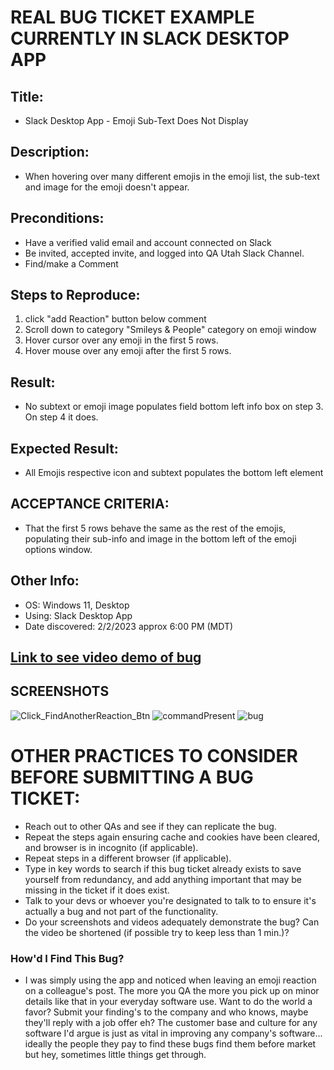 <h1>REAL BUG TICKET EXAMPLE CURRENTLY IN SLACK DESKTOP APP</h1>

<h2>Title:</h2>

- Slack Desktop App - Emoji Sub-Text Does Not Display

<h2>Description:</h2>

- When hovering over many different emojis in the emoji list, the sub-text and image for the emoji doesn't appear.

<h2>Preconditions:</h2>

- Have a verified valid email and account connected on Slack
- Be invited, accepted invite, and logged into QA Utah Slack Channel.
- Find/make a Comment

<h2>Steps to Reproduce:</h2>

1. click "add Reaction" button below comment
2. Scroll down to category "Smileys & People" category on emoji window
3. Hover cursor over any emoji in the first 5 rows.
4. Hover mouse over any emoji after the first 5 rows.

<h2>Result:</h2>

- No subtext or emoji image populates field bottom left info box on step 3. On step 4 it does.

<h2>Expected Result:</h2>

- All Emojis respective icon and subtext populates the bottom left element

<h2>ACCEPTANCE CRITERIA:</h2>
  
- That the first 5 rows behave the same as the rest of the emojis, populating their sub-info and image in the bottom left of the emoji options window.

<h2>Other Info:</h2>
  
- OS: Windows 11, Desktop
- Using: Slack Desktop App
- Date discovered: 2/2/2023 approx 6:00 PM (MDT)

<h2><a href="https://www.screencast.com/t/bVxHWD2Sdl">Link to see video demo of bug<a></h2>
  
<h2>SCREENSHOTS</h2>

![Click_FindAnotherReaction_Btn](https://github.com/LavaMonster117/portfolio/assets/124396791/1dd1fe39-fbf0-4a71-bd17-c15efdcceb63)
![commandPresent](https://github.com/LavaMonster117/portfolio/assets/124396791/37074820-7ebb-460a-8957-7a5dc1148b31)
![bug](https://github.com/LavaMonster117/portfolio/assets/124396791/8d3d1f26-f97d-4d07-a036-7e441e2c20c5)



<h1>OTHER PRACTICES TO CONSIDER BEFORE SUBMITTING A BUG TICKET:</h1>

- Reach out to other QAs and see if they can replicate the bug.
- Repeat the steps again ensuring cache and cookies have been cleared, and browser is in incognito (if applicable).
- Repeat steps in a different browser (if applicable).
- Type in key words to search if this bug ticket already exists to save yourself from redundancy, and add anything important that may be missing in the ticket if it does exist.
- Talk to your devs or whoever you're designated to talk to to ensure it's actually a bug and not part of the functionality.
- Do your screenshots and videos adequately demonstrate the bug? Can the video be shortened (if possible try to keep less than 1 min.)?
  
 <h3>How'd I Find This Bug?</h3>
  
 - I was simply using the app and noticed when leaving an emoji reaction on a colleague's post. The more you QA the more you pick up on minor details like that in your everyday software use. Want to do the world a favor? Submit your finding's to the company and who knows, maybe they'll reply with a job offer eh? The customer base and culture for any software I'd argue is just as vital in improving any company's software... ideally the people they pay to find these bugs find them before market but hey, sometimes little things get through.
